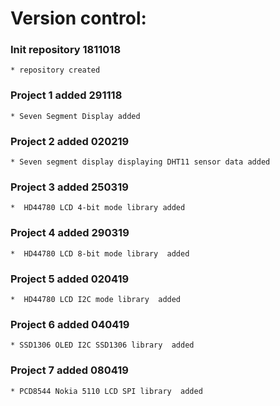 # Version control:

### Init repository 1811018 
    * repository created

### Project 1 added 291118
	* Seven Segment Display added

### Project 2 added 020219
	* Seven segment display displaying DHT11 sensor data added

### Project 3 added 250319
	*  HD44780 LCD 4-bit mode library added

### Project 4 added 290319
	*  HD44780 LCD 8-bit mode library  added

### Project 5 added 020419
	*  HD44780 LCD I2C mode library  added

### Project 6 added 040419
	* SSD1306 OLED I2C SSD1306 library  added

### Project 7 added 080419
	* PCD8544 Nokia 5110 LCD SPI library  added